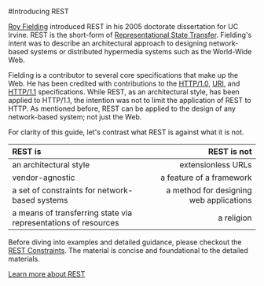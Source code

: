 #Introducing REST

[Roy Fielding]() introduced REST in his 2005 doctorate dissertation for UC Irvine.  REST is the short-form of [Representational State Transfer]().  Fielding's intent was to describe an architectural approach to designing network-based systems or distributed hypermedia systems such as the World-Wide Web.

Fielding is a contributor to several core specifications that make up the Web.  He has been credited with contributions to the [HTTP/1.0](), [URI](), and [HTTP/1.1]() specifications.  While REST, as an architectural style, has been applied to HTTP/1.1, the intention was not to limit the application of REST to HTTP.  As mentioned before, REST can be applied to the design of any network-based system; not just the Web.

For clarity of this guide, let's contrast what REST is against what it is not.

| REST is |  REST is not |
| :--------- | ---------------------: |
| an architectural style | extensionless URLs |
| vendor-agnostic | a feature of a framework |
| a set of constraints for network-based systems | a method for designing web applications |
| a means of transferring state via representations of resources | a religion |

Before diving into examples and detailed guidance, please checkout the [REST Constraints](constraints.md).  The material is concise and foundational to the detailed materials.


<a class="btn btn-primary" href="constraints.md">Learn more about REST</a>
